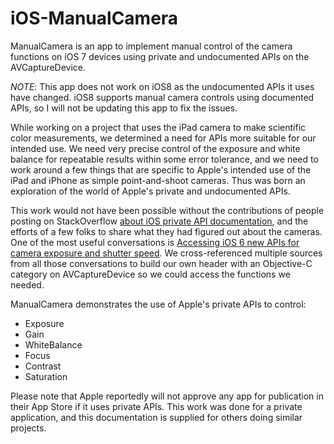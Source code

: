 iOS-ManualCamera
=======================

ManualCamera is an app to implement manual control of the camera functions on iOS 7 devices using private and undocumented APIs on the AVCaptureDevice.

*NOTE*: This app does not work on iOS8 as the undocumented APIs it uses have changed. iOS8 supports manual camera controls using documented APIs, so I will not be updating this app to fix the issues.

While working on a project that uses the iPad camera to make scientific color measurements, we determined a need for APIs more suitable for our intended use. We need very precise control of the exposure and white balance for repeatable results within some error tolerance, and we need to work around a few things that are specific to Apple's intended use of the iPad and iPhone as simple point-and-shoot cameras. Thus was born an exploration of the world of Apple's private and undocumented APIs.

This work would not have been possible without the contributions of people posting on StackOverflow [about iOS private API documentation](http://stackoverflow.com/questions/1150360/ios-private-api-documentation/8063166#8063166), and the efforts of a few folks to share what they had figured out about the cameras. One of the most useful conversations is [Accessing iOS 6 new APIs for camera exposure and shutter speed](http://stackoverflow.com/questions/12635446/accessing-ios-6-new-apis-for-camera-exposure-and-shutter-speed/21443104#21443104). We cross-referenced multiple sources from all those conversations to build our own header with an Objective-C category on AVCaptureDevice so we could access the functions we needed.

ManualCamera demonstrates the use of Apple's private APIs to control:

* Exposure
* Gain
* WhiteBalance
* Focus
* Contrast
* Saturation

Please note that Apple reportedly will not approve any app for publication in their App Store if it uses private APIs. This work was done for a private application, and this documentation is supplied for others doing similar projects.
